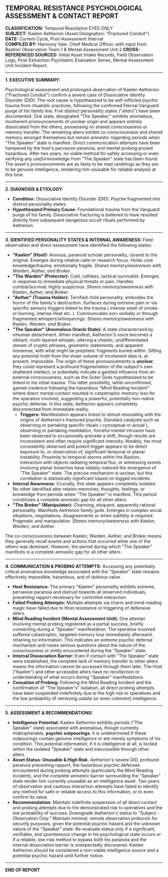## TEMPORAL RESISTANCE PSYCHOLOGICAL ASSESSMENT & CONTACT REPORT

**CLASSIFICATION:** Temporal Resistance EYES ONLY\
**SUBJECT:** Kaelen Aetherion (Asset Designation: "Fractured Conduit")\
**DATE:** Current Cycle, Post-Assessment Interval\
**COMPILED BY:** Harmony Vale, Chief Medical Officer, with input from Bastion Observation Team 1 & Mental Assessment Unit 2
**CROSS-REFERENCED SOURCES:** Initial Asset Intake Records, Field Observation Logs, Post-Extraction Psychiatric Evaluation Series, Mental Assessment Unit Incident Report.

---

**1. EXECUTIVE SUMMARY:**

Psychological assessment and prolonged observation of Kaelen Aetherion ("Fractured Conduit") confirm a severe case of Dissociative Identity Disorder (DID).
The root cause is hypothesized to be self-inflicted psychic trauma from ritualistic practices, following the confirmed Eternal Vanguard purge of his family line.
Five distinct personality states ("alters") have been documented. One state, designated "The Speaker," exhibits anomalous, incoherent pronouncements of unclear origin and appears entirely dissociated from the others, possessing no shared consciousness or memory transfer.
The remaining alters exhibit co-consciousness and shared memory amongst themselves but remain amnestic regarding periods when "The Speaker" state is manifest.
Direct communication attempts have been hampered by the host's pervasive paranoia, and mental probing proved hazardous. After two years, no viable method for safely accessing or even verifying any *useful* knowledge from "The Speaker" state has been found.
The asset's pronouncements are as likely to be mad ramblings as they are to be genuine intelligence, rendering him unusable for reliable analysis at this time.

---

**2. DIAGNOSIS & ETIOLOGY:**

* **Condition:** Dissociative Identity Disorder (DID). Psyche fragmented into distinct personality states.
* **Hypothesized Primary Cause:** Foundational trauma from the Vanguard purge of his family.
Dissociative fracturing is believed to have resulted directly from subsequent dangerous occult rituals performed by Aetherion.

---

**3. IDENTIFIED PERSONALITY STATES & INTERNAL AWARENESS:**
Field observation and direct assessment have identified the following states:

* **"Kaelen" (Host):** Anxious, paranoid scholar personality, closest to the original. Emerges during relative calm or research focus. Holds core knowledge/trauma; emotionally fragile. *Shares memory/awareness with Warden, Aether, and Broker*.
* **"The Warden" (Protector):** Cold, ruthless, tactical survivalist. Emerges in response to immediate physical threats or pain. Handles combat/survival; highly suspicious. *Shares memory/awareness with Kaelen, Aether, and Broker*.
* **"Aether" (Trauma Holder):** Terrified child personality, embodies the horror of the family's destruction.
Surfaces during extreme pain or via specific sensory triggers linked to the trauma ( intense smell of smoke or burning, intense Heat etc. ). Communicates non-verbally or through fragmented whispers/whimperings. *Shares memory/awareness with Kaelen, Warden, and Broker*.
* **"The Speaker" (Anomalous Oracle State):** A state characterized by inhuman detachment.
When manifest, Aetherion's voice becomes a sibilant, multi-layered whisper, uttering a chaotic, undifferentiated stream of cryptic phrases, geometric statements, and apparent nonsense, with what *might* be prophetic fragments buried within. Sifting any potential truth from the sheer volume of incoherent data is, at present, impossible.
The origin of these pronouncements is **unclear**; they could represent a profound fragmentation of the subject's own shattered intellect, or potentially indicate a garbled influence from an external consciousness, such as the Outer Gods hypothesized to be linked to his initial trauma.
This latter possibility, while unconfirmed, gained credence following the hazardous "Mind Reading Incident" where direct mental contact resulted in catastrophic memory loss for the operative involved, suggesting a powerful, potentially non-native psychic defense.
In this state, Aetherion appears completely disconnected from immediate reality.
    * **Triggers:** Manifestation appears linked to stimuli resonating with the origins of Aetherion's fractured psyche.
    Standard catalysts such as observing or partaking specific rituals ( conceptual or actual ), observing or partaking medidation, forceful mental intrusion have been observed to occasionally precede a shift, though results are inconsistent and often require significant intensity. Notably, the most consistently observed and potent trigger appears to be direct exposure to, or observation of, significant temporal or planar instability. Proximity to temporal storms within the Bastion, interaction with objects radiating temporal flux, or witnessing events involving planar breaches have reliably induced the emergence of "The Speaker" state. The precise mechanism is unclear, but this correlation is statistically significant based on logged incidents.
* **Internal Awareness:** Crucially, this state appears completely isolated. No other identified alter retains memories, thoughts, feelings, or knowledge from periods when "The Speaker" is manifest.
This period constitutes a complete amnestic gap for all other alters.
* **"The Broker" (Manipulator):** Charming, eloquent, apparently rational personality.
Manifests Aetherion family guile. Emerges in complex social situations, negotiations, disagreements or when subtlety is required. Pragmatic and manipulative.
*Shares memory/awareness with Kaelen, Warden, and Aether*.

The co-consciousness between Kaelen, Warden, Aether, and Broker means they generally recall events and actions that occurred while one of the others was dominant.
However, the period during which "The Speaker" manifests is a complete amnestic gap for all other alters.

---

**4.
COMMUNICATION & PROBING ATTEMPTS:**
Accessing any potentially critical anomalous knowledge associated with the "Speaker" state remains effectively impossible, hazardous, and of dubious value.
* **Host Resistance:** The primary "Kaelen" personality exhibits extreme, pervasive paranoia and distrust towards all observed individuals, preventing rapport necessary for controlled interaction.
* **Failed Probing Attempts:** Multiple attempts via charm and mind-reading magic have failed due to Host resistance or triggering of defensive alters.
* **Mind Reading Incident (Mental Assessment Unit):** One attempt involving mental probing registered as a partial success, briefly connecting during a "Speaker" manifestation.
The operative involved suffered catastrophic, targeted memory loss immediately afterward, retaining no information.
This indicates an extreme psychic defense mechanism and raises serious questions about the nature of the consciousness or entity encountered during the "Speaker" state.
* **Internal Dissociation Barrier:** Even if contact with "The Speaker" state were established, the complete lack of memory transfer to other alters means the information cannot be accessed through them later.
The Host ("Kaelen") and other accessible alters have no recollection or understanding of what occurs during "Speaker" manifestations.
* **Cessation of Probing:** Following the Mind Reading Incident and the confirmation of "The Speaker's" isolation, all direct probing attempts have been suspended indefinitely due to the high risk to operatives and the low probability of retrieving usable (or even coherent) intelligence.
---

**5. ASSESSMENT & RECOMMENDATIONS:**

* **Intelligence Potential:** Kaelen Aetherion exhibits periods ("The Speaker" state) associated with anomalous, though currently indecipherable, **psychic outpourings**.
It is undetermined if these outpourings contain genuine intelligence or are merely symptoms of his condition. This potential *information*, if it is intelligence at all, is locked within the isolated "Speaker" state and inaccessible through other alters.
* **Asset Status: Unusable & High Risk.** Aetherion's severe DID, profound paranoia preventing rapport, the hazardous psychic defenses encountered during probing attempts (particularly the Mind Reading Incident), and the complete amnestic barrier surrounding the "Speaker" state render him currently unusable as an intelligence asset.
Two years of observation and cautious interaction attempts have failed to identify any method for safe or reliable access to this information, or to even confirm its value.
* **Recommendation:** Maintain indefinite suspension of all direct contact and probing attempts due to the demonstrated risk to operatives and the low probability of success.
Downgrade Aetherion's status to "Subject - Observation Only." Maintain minimal, remote observation protocols for security purposes, given the potential psychic hazard and the unknown nature of the "Speaker" state.
Re-evaluate status only if a significant, verifiable, and *spontaneous* change in his psychological state occurs *or* if a reliable, low-risk method to bypass both his paranoia and the internal dissociation barrier is unexpectedly discovered.
Kaelen Aetherion should be considered a non-viable intelligence source and a potential psychic hazard until further notice.

---

**END OF REPORT**